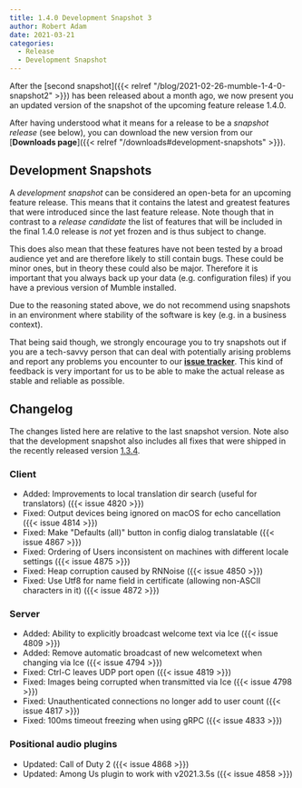 ```yaml
---
title: 1.4.0 Development Snapshot 3
author: Robert Adam
date: 2021-03-21
categories:
  - Release
  - Development Snapshot
---
```


After the [second snapshot]({{< relref "/blog/2021-02-26-mumble-1-4-0-snapshot2" >}}) has been released about a month ago,
we now present you an updated version of the snapshot of the upcoming feature release 1.4.0.

After having understood what it means for a release to be a _snapshot release_ (see below), you can download the new
version from our [**Downloads page**]({{< relref "/downloads#development-snapshots" >}}).

<!--more-->

## Development Snapshots

A _development snapshot_ can be considered an open-beta for an upcoming feature release. This means that it contains the
latest and greatest features that were introduced since the last feature release. Note though that in contrast to a
_release candidate_ the list of features that will be included in the final 1.4.0 release is _not_ yet frozen and is
thus subject to change.

This does also mean that these features have not been tested by a broad audience yet and are therefore likely to still
contain bugs. These could be minor ones, but in theory these could also be major. Therefore it is important that you
always back up your data (e.g. configuration files) if you have a previous version of Mumble installed.

Due to the reasoning stated above, we do not recommend using snapshots in an environment where stability of the software
is key (e.g. in a business context).

That being said though, we strongly encourage you to try snapshots out if you are a tech-savvy person that can deal with
potentially arising problems and report any problems you encounter to our
[**issue tracker**](https://github.com/mumble-voip/mumble/issues). This kind of feedback is very important for us to be
able to make the actual release as stable and reliable as possible.

## Changelog

The changes listed here are relative to the last snapshot version. Note also that the development snapshot also includes
all fixes that were shipped in the recently released version
[1.3.4](https://www.mumble.info/blog/mumble-1.3.4-release-announcement/).

### Client

- Added: Improvements to local translation dir search (useful for translators) ({{< issue 4820 >}})
- Fixed: Output devices being ignored on macOS for echo cancellation ({{< issue 4814 >}})
- Fixed: Make "Defaults (all)" button in config dialog translatable ({{< issue 4867 >}})
- Fixed: Ordering of Users inconsistent on machines with different locale settings ({{< issue 4875 >}})
- Fixed: Heap corruption caused by RNNoise ({{< issue 4850 >}})
- Fixed: Use Utf8 for name field in certificate (allowing non-ASCII characters in it) ({{< issue 4872 >}})

### Server

- Added: Ability to explicitly broadcast welcome text via Ice ({{< issue 4809 >}})
- Added: Remove automatic broadcast of new welcometext when changing via Ice ({{< issue 4794 >}})
- Fixed: Ctrl-C leaves UDP port open ({{< issue 4819 >}})
- Fixed: Images being corrupted when transmitted via Ice ({{< issue 4798 >}})
- Fixed: Unauthenticated connections no longer add to user count ({{< issue 4817 >}})
- Fixed: 100ms timeout freezing when using gRPC ({{< issue 4833 >}})

### Positional audio plugins

- Updated: Call of Duty 2 ({{< issue 4868 >}})
- Updated: Among Us plugin to work with v2021.3.5s ({{< issue 4858 >}})

